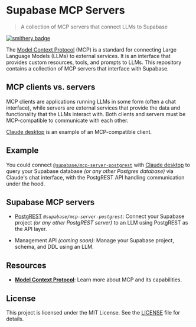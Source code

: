 # Supabase MCP Servers

> A collection of MCP servers that connect LLMs to Supabase

[![smithery badge](https://smithery.ai/badge/@supabase-community/mcp-supabase)](https://smithery.ai/server/@supabase-community/mcp-supabase)

The [Model Context Protocol](https://modelcontextprotocol.io/introduction) (MCP) is a standard for connecting Large Language Models (LLMs) to external services. It is an interface that provides custom resources, tools, and prompts to LLMs. This repository contains a collection of MCP servers that interface with Supabase.

## MCP clients vs. servers

MCP clients are applications running LLMs in some form (often a chat interface), while servers are external services that provide the data and functionality that the LLMs interact with. Both clients and servers must be MCP-compatible to communicate with each other.

[Claude desktop](https://claude.ai/download) is an example of an MCP-compatible client.

## Example

You could connect [`@supabase/mcp-server-postgrest`](./packages/mcp-server-postgrest) with [Claude desktop](https://claude.ai/download) to query your Supabase database _(or any other Postgres database)_ via Claude's chat interface, with the PostgREST API handling communication under the hood.

## Supabase MCP servers

- [PostgREST](./packages/mcp-server-postgrest) _`@supabase/mcp-server-postgrest`_: Connect your Supabase project _(or any other PostgREST server)_ to an LLM using PostgREST as the API layer.

- Management API _(coming soon)_: Manage your Supabase project, schema, and DDL using an LLM.

## Resources

- [**Model Context Protocol**](https://modelcontextprotocol.io/introduction): Learn more about MCP and its capabilities.

## License

This project is licensed under the MIT License. See the [LICENSE](./LICENSE) file for details.
